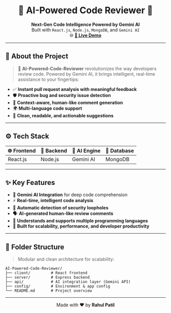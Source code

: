 <h1 align="center">🤖 AI-Powered Code Reviewer 🚀</h1>

<p align="center">
  <b>Next-Gen Code Intelligence Powered by Gemini AI</b><br>
  Built with <code>React.js</code>, <code>Node.js</code>, <code>MongoDB</code>, and <code>Gemini AI</code><br>
  🌐 <a href="https://ai-powered-code-reviewer-rahultech.netlify.app/" target="_blank"><b>🌟 Live Demo</b></a>
</p>

---

## 🧠 About the Project

> 🚀 **AI-Powered-Code-Reviewer** revolutionizes the way developers review code. Powered by Gemini AI, it brings intelligent, real-time assistance to your fingertips:

* ✅ **Instant pull request analysis with meaningful feedback**
* 🛡️ **Proactive bug and security issue detection**
* 💬 **Context-aware, human-like comment generation**
* 🌍 **Multi-language code support**
* 🧹 **Clean, readable, and actionable suggestions**

---

## ⚙️ Tech Stack

| 🌐 Frontend | 🔧 Backend | 🤖 AI Engine | 💾 Database |
| ----------- | ---------- | ------------ | ----------- |
| React.js    | Node.js    | Gemini AI    | MongoDB     |

---

## ✨ Key Features

* 🤖 **Gemini AI Integration** for deep code comprehension
* ⚡ **Real-time, intelligent code analysis**
* 🔐 **Automatic detection of security loopholes**
* 🗣️ **AI-generated human-like review comments**
* 🧠 **Understands and supports multiple programming languages**
* 🚀 **Built for scalability, performance, and developer productivity**

---

## 📁 Folder Structure

> Modular and clean architecture for scalability:

```
AI-Powered-Code-Reviewer/
├── client/         # React frontend
├── server/         # Express backend
├── api/            # AI integration layer (Gemini API)
├── config/         # Environment & app config
└── README.md       # Project overview
```

---

<p align="center">Made with ❤️ by <b>Rahul Patil</b></p>
